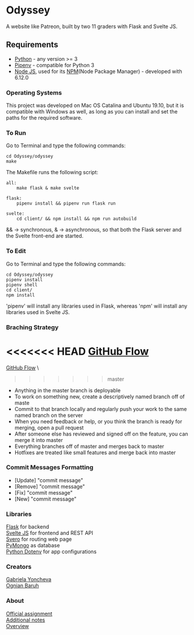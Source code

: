 # Odyssey
A website like Patreon, built by two 11 graders with Flask and Svelte JS.

## Requirements
 - [Python](https://www.python.org/) - any version >= 3
 - [Pipenv](https://pipenv-fork.readthedocs.io/en/latest/) - compatible for Python 3
 - [Node JS](https://nodejs.org/en/), used for its [NPM](https://www.npmjs.com/)(Node Package Manager) - developed with 6.12.0

### Operating Systems
This project was developed on Mac OS Catalina and Ubuntu 19.10, but it is compatible with Windows as well, as long as you can install and set the paths for the required software.

### To Run
Go to Terminal and type the following commands: 
```
cd Odyssey/odyssey
make
```

The Makefile runs the following script:
```
all:
	make flask & make svelte

flask:
	pipenv install && pipenv run flask run

svelte:
	cd client/ && npm install && npm run autobuild
```
&& -> synchronous,
& -> asynchronous, so that both the Flask server and the Svelte front-end are started.

### To Edit
Go to Terminal and type the following commands: 
```
cd Odyssey/odyssey
pipenv install
pipenv shell
cd client/
npm install
```
'pipenv' will install any libraries used in Flask, whereas 'npm' will install any libraries used in Svelte JS.

### Braching Strategy

<<<<<<< HEAD
[GitHub Flow](https://githubflow.github.io/) 
=======
[GitHub Flow](https://githubflow.github.io/) \
>>>>>>> master

 - Anything in the master branch is deployable
 - To work on something new, create a descriptively named branch off of maste
 - Commit to that branch locally and regularly push your work to the same named branch on the server
 - When you need feedback or help, or you think the branch is ready for merging, open a pull request
 - After someone else has reviewed and signed off on the feature, you can merge it into master
 - Everything branches off of master and merges back to master
 - Hotfixes are treated like small features and merge back into master



### Commit Messages Formatting
 - [Update] "commit message"
 - [Remove] "commit message"
 - [Fix] "commit message"
 - [New] "commit message"

### Libraries
[Flask](https://flask.palletsprojects.com/en/1.1.x/) for backend \
[Svelte JS](https://svelte.dev/) for frontend and REST API \
[Svero](https://github.com/kazzkiq/svero) for routing web page \
[PyMongo](https://api.mongodb.com/python/current/tutorial.html) as database \
[Python Dotenv](https://pypi.org/project/python-dotenv/) for app configurations

### Creators
[Gabriela Yoncheva](https://github.com/GabrielaY) \
[Ognian Baruh](https://github.com/ogi02)

### About
[Official assignment](https://docs.google.com/document/d/1fe4PTeQvuJQCtzLAepiWgYKQRrgO0HffOD3cP5iOwkI/edit?usp=sharing) \
[Additional notes](https://docs.google.com/document/d/1MGU3UjkklhmtIZYOXibMGOLQSNI5sJdpi29l_KBRsfU/edit) \
[Overview](https://docs.google.com/spreadsheets/d/19rgsBmh61TQRARmx8KPktfGFi1IK6kYtLRE6ENJNaMM/edit#gid=0)
